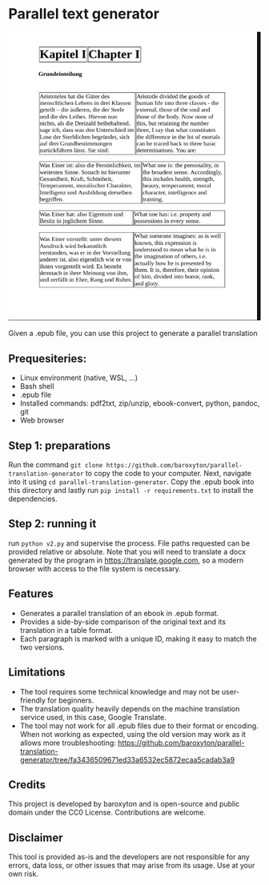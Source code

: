 # Parallel text generator

![Schopenhauer 'Aphorismen' demo](/screenshots/germanDemo.png)

Given a .epub file, you can use this project to generate a parallel translation

## Prequesiteries: 
- Linux environment (native, WSL, ...)
- Bash shell
- .epub file
- Installed commands: pdf2txt, zip/unzip, ebook-convert, python, pandoc, git
- Web browser

## Step 1: preparations
Run the command `git clone https://github.com/baroxyton/parallel-translation-generator` to copy the code to your computer. Next, navigate into it using `cd parallel-translation-generator`. Copy the .epub book into this directory and lastly run `pip install -r requirements.txt` to install the dependencies. 
## Step 2: running it
run `python v2.py` and supervise the process. File paths requested can be provided relative or absolute. Note that you will need to translate a docx generated by the program in https://translate.google.com, so a modern browser with access to the file system is necessary.

## Features
- Generates a parallel translation of an ebook in .epub format.
- Provides a side-by-side comparison of the original text and its translation in a table format.
- Each paragraph is marked with a unique ID, making it easy to match the two versions.

## Limitations

- The tool requires some technical knowledge and may not be user-friendly for beginners.
- The translation quality heavily depends on the machine translation service used, in this case, Google Translate.
- The tool may not work for all .epub files due to their format or encoding. When not working as expected, using the old version may work as it allows more troubleshooting: https://github.com/baroxyton/parallel-translation-generator/tree/fa3436509671ed33a6532ec5872ecaa5cadab3a9

## Credits
This project is developed by baroxyton and is open-source and public domain under the CC0 License. Contributions are welcome.

## Disclaimer

This tool is provided as-is and the developers are not responsible for any errors, data loss, or other issues that may arise from its usage. Use at your own risk.
